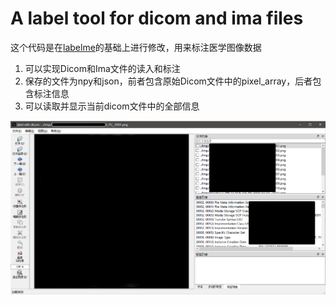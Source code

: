 # A label tool for dicom and ima files

这个代码是在[labelme](https://github.com/wkentaro/labelme)的基础上进行修改，用来标注医学图像数据

1. 可以实现Dicom和Ima文件的读入和标注
2. 保存的文件为npy和json，前者包含原始Dicom文件中的pixel_array，后者包含标注信息
3. 可以读取并显示当前dicom文件中的全部信息

![demo](./imgs/demo.png)
